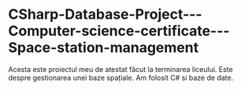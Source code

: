 # CSharp-Database-Project---Computer-science-certificate---Space-station-management
Acesta este proiectul meu de atestat făcut la terminarea liceului. Este despre gestionarea unei baze spațiale. Am folosit C# si baze de date. 
